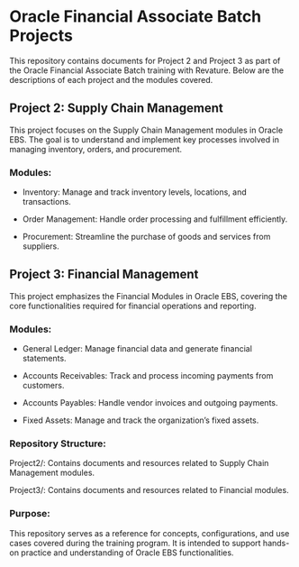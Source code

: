 # Oracle Financial Associate Batch Projects

This repository contains documents for Project 2 and Project 3 as part of the Oracle Financial Associate Batch training with Revature. Below are the descriptions of each project and the modules covered.

## Project 2: Supply Chain Management

This project focuses on the Supply Chain Management modules in Oracle EBS. The goal is to understand and implement key processes involved in managing inventory, orders, and procurement.

### Modules:

- Inventory: Manage and track inventory levels, locations, and transactions.

- Order Management: Handle order processing and fulfillment efficiently.

- Procurement: Streamline the purchase of goods and services from suppliers.

## Project 3: Financial Management

This project emphasizes the Financial Modules in Oracle EBS, covering the core functionalities required for financial operations and reporting.

### Modules:

- General Ledger: Manage financial data and generate financial statements.

- Accounts Receivables: Track and process incoming payments from customers.

- Accounts Payables: Handle vendor invoices and outgoing payments.

- Fixed Assets: Manage and track the organization’s fixed assets.

### Repository Structure:

Project2/: Contains documents and resources related to Supply Chain Management modules.

Project3/: Contains documents and resources related to Financial modules.

### Purpose:

This repository serves as a reference for concepts, configurations, and use cases covered during the training program. It is intended to support hands-on practice and understanding of Oracle EBS functionalities.
